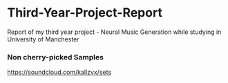# Third-Year-Project-Report
Report of my third year project - Neural Music Generation while studying in University of Manchester

### Non cherry-picked Samples
https://soundcloud.com/kallzvx/sets
